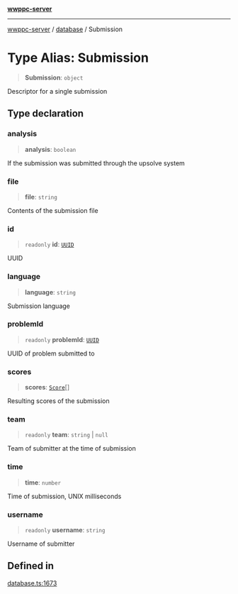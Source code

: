 [**wwppc-server**](../../README.md)

***

[wwppc-server](../../modules.md) / [database](../README.md) / Submission

# Type Alias: Submission

> **Submission**: `object`

Descriptor for a single submission

## Type declaration

### analysis

> **analysis**: `boolean`

If the submission was submitted through the upsolve system

### file

> **file**: `string`

Contents of the submission file

### id

> `readonly` **id**: [`UUID`](../../util/type-aliases/UUID.md)

UUID

### language

> **language**: `string`

Submission language

### problemId

> `readonly` **problemId**: [`UUID`](../../util/type-aliases/UUID.md)

UUID of problem submitted to

### scores

> **scores**: [`Score`](Score.md)[]

Resulting scores of the submission

### team

> `readonly` **team**: `string` \| `null`

Team of submitter at the time of submission

### time

> **time**: `number`

Time of submission, UNIX milliseconds

### username

> `readonly` **username**: `string`

Username of submitter

## Defined in

[database.ts:1673](https://github.com/WWPPC/WWPPC-server/blob/893fab4901e205d136b5570c7c0b518b74b2e9d9/src/database.ts#L1673)
